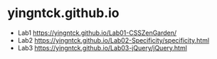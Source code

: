 # yingntck.github.io

* Lab1 https://yingntck.github.io/Lab01-CSSZenGarden/
* Lab2 https://yingntck.github.io/Lab02-Specificity/specificity.html
* Lab3 https://yingntck.github.io/Lab03-jQuery/jQuery.html
